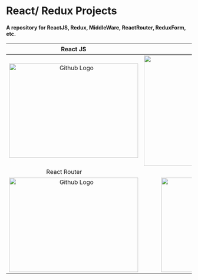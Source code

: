 # React/ Redux Projects
#### A repository for ReactJS, Redux, MiddleWare, ReactRouter, ReduxForm, etc.


React JS                   |  Redux
:-------------------------:|:-------------------------:
<img src="https://upload.wikimedia.org/wikipedia/commons/thumb/a/a7/React-icon.svg/640px-React-icon.svg.png" width="350" height="256" title="Github Logo">  |  <img src="https://raw.githubusercontent.com/reactjs/redux/master/logo/logo.png" width="350" height="300" title="Github Logo">
React Router               |  Redux Form
<img src="https://cdn.worldvectorlogo.com/logos/react-router.svg" width="350" height="256" title="Github Logo">  |  <img src="https://pbs.twimg.com/profile_images/658653282550857728/X9ayMtPe.jpg" width="256" height="256" title="Github Logo">

